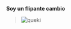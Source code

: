 **Soy un flipante cambio**



>![queki](https://github.com/user-attachments/assets/ba9d5e81-c78a-4dc5-84d5-9422aef9aa53)
